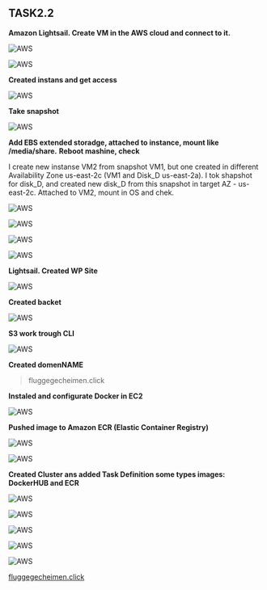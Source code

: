 ## **TASK2.2** ##

**Amazon Lightsail. Create VM in the AWS cloud and connect to it.** 

![AWS](images/ex4.png)

![AWS](images/ex4.2.png)


**Created instans and get access**

![AWS](images/ex5.png)


**Take snapshot**

![AWS](images/ex6.png)

**Add EBS extended storadge, attached to instance, mount like /media/share.**
**Reboot mashine, check**

I create new instanse VM2 from snapshot VM1, but one created in different Availability Zone us-east-2c (VM1 and Disk_D  us-east-2a).
I tok shapshot for disk_D, and created new disk_D from this snapshot in target AZ - us-east-2c. Attached to VM2, mount in OS and chek.

![AWS](images/instances.png)

![AWS](images/volumes.png)

![AWS](images/snapshots.png)

![AWS](images/mount.png)

**Lightsail. Created WP Site**

![AWS](images/WP_site.png)

**Created backet**

![AWS](images/S3_backet.png)


**S3 work trough CLI**

![AWS](images/s3_cli.png)


**Created domenNAME**
>fluggegecheimen.click


**Instaled and configurate Docker in EC2**

![AWS](images/Docker_EC2.png)

**Pushed image to Amazon ECR (Elastic Container Registry)**

![AWS](images/PushRepo.png)

![AWS](images/PushRepo2.png)


**Created Cluster ans added Task Definition some types images: DockerHUB and ECR**

![AWS](images/Cluster.png)

![AWS](images/ClusterTasks.png)

![AWS](images/fromDockerHUB.png)

![AWS](images/fromECR.png)

![AWS](images/instanceActyvyty.png)


[fluggegecheimen.click](www.fluggegecheimen.click)






















